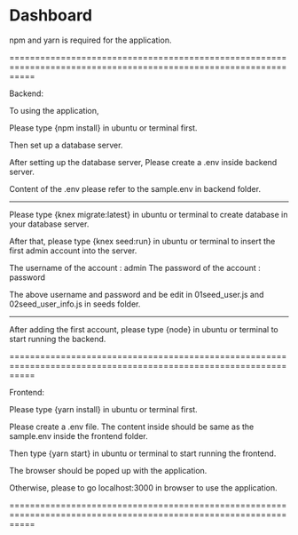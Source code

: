 # Dashboard

npm and yarn is required for the application.

=================================================================================================================

Backend:

To using the application,

Please type {npm install} in ubuntu or terminal first.

Then set up a database server. 

After setting up the database server, Please create a .env inside backend server.

Content of the .env please refer to the sample.env in backend folder.

--------------------------------------------------------------------------------------------------------

Please type {knex migrate:latest} in ubuntu or terminal  to create database in your database server.

After that, please type {knex seed:run} in ubuntu or terminal to insert the first admin account into the server.

The username of the account : admin
The password of the account : password

The above username and password and be edit in 01seed_user.js and 02seed_user_info.js in seeds folder.

--------------------------------------------------------------------------------------------------------

After adding the first account, please type {node} in ubuntu or terminal to start running the backend.

=================================================================================================================

Frontend:

Please type {yarn install} in ubuntu or terminal first.

Please create a .env file. The content inside should be same as the sample.env inside the frontend folder.

Then type {yarn start} in ubuntu or terminal to start running the frontend.

The browser should be poped up with the application.

Otherwise, please to go localhost:3000 in browser to use the application.

=================================================================================================================






